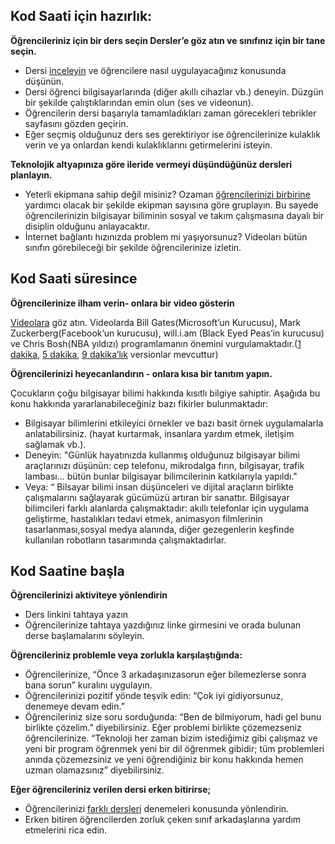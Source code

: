 ## Kod Saati için hazırlık:

**Öğrencileriniz için bir ders seçin Dersler’e göz atın ve sınıfınız için bir tane seçin.**

- Dersi [inceleyin](/learn) ve öğrencilere nasıl uygulayacağınız konusunda düşünün.
- Dersi öğrenci bilgisayarlarında (diğer akıllı cihazlar vb.) deneyin. Düzgün bir şekilde çalıştıklarından emin olun (ses ve videonun).
- Öğrencilerin dersi başarıyla tamamladıkları zaman görecekleri tebrikler sayfasını gözden geçirin.
- Eğer seçmiş olduğunuz ders ses gerektiriyor ise öğrencilerinize kulaklık verin ve ya onlardan kendi kulaklıklarını getirmelerini isteyin.

**Teknolojik altyapınıza göre ileride vermeyi düşündüğünüz dersleri planlayın.**

- Yeterli ekipmana sahip değil misiniz? Ozaman [öğrencilerinizi birbirine](http://www.ncwit.org/resources/pair-programming-box-power-collaborative-learning) yardımcı olacak bir şekilde ekipman sayısına göre gruplayın. Bu sayede öğrencilerinizin bilgisayar biliminin sosyal ve takım çalışmasına dayalı bir disiplin olduğunu anlayacaktır.
- İnternet bağlantı hızınızda problem mi yaşıyorsunuz? Videoları bütün sınıfın görebileceği bir şekilde öğrencilerinize izletin.


## Kod Saati süresince

**Öğrencilerinize ilham verin- onlara bir video gösterin**

[Videolara](http://youtube.com/codeorg) göz atın. Videolarda Bill Gates(Microsoft’un Kurucusu), Mark Zuckerberg(Facebook’un kurucusu), will.i.am (Black Eyed Peas’in kurucusu) ve Chris Bosh(NBA yıldızı) programlamanın önemini vurgulamaktadır.([1 dakika]((https://www.youtube.com/watch?v=qYZF6oIZtfc)), [5 dakika]((https://www.youtube.com/watch?v=nKIu9yen5nc)), [9 dakika’lık]((https://www.youtube.com/watch?v=dU1xS07N-FA)) versionlar mevcuttur)

**Öğrencilerinizi heyecanlandırın - onlara kısa bir tanıtım yapın.**

Çocukların çoğu bilgisayar bilimi hakkında kısıtlı bilgiye sahiptir. Aşağıda bu konu hakkında yararlanabileceğiniz bazı fikirler bulunmaktadır:

- Bilgisayar bilimlerini etkileyici örnekler ve bazı basit örnek uygulamalarla anlatabilirsiniz. (hayat kurtarmak, insanlara yardım etmek, iletişim sağlamak vb.).
- Deneyin: "Günlük hayatınızda kullanmış olduğunuz bilgisayar bilimi araçlarınızı düşünün: cep telefonu, mikrodalga fırın, bilgisayar, trafik lambası... bütün bunlar bilgisayar bilimcilerinin katkılarıyla yapıldı."
- Veya: “ Bilsayar bilimi insan düşünceleri ve dijital araçların birlikte çalışmalarını sağlayarak gücümüzü artıran bir sanattır. Bilgisayar bilimcileri farklı alanlarda çalışmaktadır: akıllı telefonlar için uygulama geliştirme, hastalıkları tedavi etmek, animasyon filmlerinin tasarlanması,sosyal medya alanında, diğer gezegenlerin keşfinde kullanılan robotların tasarımında çalışmaktadırlar.

## Kod Saatine başla

**Öğrencilerinizi aktiviteye yönlendirin**

- Ders linkini tahtaya yazın
- Öğrencilerinize tahtaya yazdığınız linke girmesini ve orada bulunan derse başlamalarını söyleyin.

**Öğrencileriniz problemle veya zorlukla karşılaştığında:**

- Öğrencilerinize, “Önce 3 arkadaşınızasorun eğer bilemezlerse sonra bana sorun” kuralını uygulayın.
- Öğrencilerinizi pozitif yönde teşvik edin: “Çok iyi gidiyorsunuz, denemeye devam edin.”
- Öğrencileriniz size soru sorduğunda: “Ben de bilmiyorum, hadi gel bunu birlikte çözelim.” diyebilirsiniz. Eğer problemi birlikte çözemezseniz öğrencilerinize. “Teknoloji her zaman bizim istediğimiz gibi çalışmaz ve yeni bir program öğrenmek yeni bir dil öğrenmek gibidir; tüm problemleri anında çözemezsiniz ve yeni öğrendiğiniz bir konu hakkında hemen uzman olamazsınız” diyebilirsiniz.
 

**Eğer öğrencileriniz verilen dersi erken bitirirse;**

- Öğrencilerinizi [farklı dersleri](/learn/beyond) denemeleri konusunda yönlendirin.
- Erken bitiren öğrencilerden zorluk çeken sınıf arkadaşlarına yardım etmelerini rica edin.


